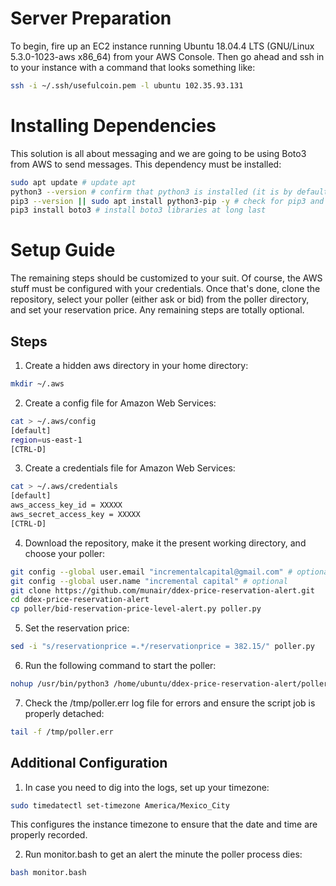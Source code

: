 # Server Preparation

To begin, fire up an EC2 instance running Ubuntu 18.04.4 LTS (GNU/Linux 5.3.0-1023-aws x86_64) from your AWS Console. Then go ahead and ssh in to your instance with a command that looks something like:

```bash
ssh -i ~/.ssh/usefulcoin.pem -l ubuntu 102.35.93.131
```

# Installing Dependencies

This solution is all about messaging and we are going to be using Boto3 from AWS to send messages. This dependency must be installed:

```bash
sudo apt update # update apt
python3 --version # confirm that python3 is installed (it is by default on Ubuntu Server 18.04 LTS)
pip3 --version || sudo apt install python3-pip -y # check for pip3 and install it if not found
pip3 install boto3 # install boto3 libraries at long last
```

# Setup Guide

The remaining steps should be customized to your suit. Of course, the AWS stuff must be configured with your credentials. Once that's done, clone the repository, select your poller (either ask or bid) from the poller directory, and set your reservation price. Any remaining steps are totally optional.

## Steps

1. Create a hidden aws directory in your home directory:

```bash
mkdir ~/.aws
```

2. Create a config file for Amazon Web Services:

```bash
cat > ~/.aws/config
[default]
region=us-east-1
[CTRL-D]
```

3. Create a credentials file for Amazon Web Services:

```bash
cat > ~/.aws/credentials
[default]
aws_access_key_id = XXXXX
aws_secret_access_key = XXXXX
[CTRL-D]
```

4. Download the repository, make it the present working directory, and choose your poller:

```bash
git config --global user.email "incrementalcapital@gmail.com" # optional
git config --global user.name "incremental capital" # optional
git clone https://github.com/munair/ddex-price-reservation-alert.git
cd ddex-price-reservation-alert
cp poller/bid-reservation-price-level-alert.py poller.py
```

5. Set the reservation price:

```bash
sed -i "s/reservationprice =.*/reservationprice = 382.15/" poller.py
```

6. Run the following command to start the poller:

```bash
nohup /usr/bin/python3 /home/ubuntu/ddex-price-reservation-alert/poller.py &
```

7. Check the /tmp/poller.err log file for errors and ensure the script job is properly detached:

```bash
tail -f /tmp/poller.err
```

## Additional Configuration

1. In case you need to dig into the logs, set up your timezone:

```bash
sudo timedatectl set-timezone America/Mexico_City
```

This configures the instance timezone to ensure that the date and time are properly recorded.

2. Run monitor.bash to get an alert the minute the poller process dies:

```bash
bash monitor.bash
```
